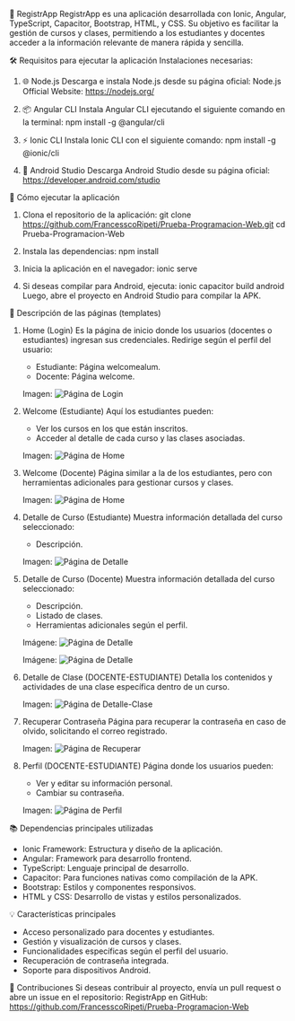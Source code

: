 📱 RegistrApp
RegistrApp es una aplicación desarrollada con Ionic, Angular, TypeScript, Capacitor, Bootstrap, HTML, y CSS. Su objetivo es facilitar la gestión de cursos y clases, permitiendo a los estudiantes y docentes acceder a la información relevante de manera rápida y sencilla.

🛠️ Requisitos para ejecutar la aplicación
Instalaciones necesarias:
1. 🌐 Node.js
   Descarga e instala Node.js desde su página oficial: Node.js Official Website: https://nodejs.org/
   
2. 📦 Angular CLI
   Instala Angular CLI ejecutando el siguiente comando en la terminal:
   npm install -g @angular/cli
   
3. ⚡ Ionic CLI
   Instala Ionic CLI con el siguiente comando:
   npm install -g @ionic/cli
   
4. 🤖 Android Studio
   Descarga Android Studio desde su página oficial: https://developer.android.com/studio

🚀 Cómo ejecutar la aplicación
1. Clona el repositorio de la aplicación:
   git clone https://github.com/FrancesscoRipeti/Prueba-Programacion-Web.git
   cd Prueba-Programacion-Web

2. Instala las dependencias:
   npm install

3. Inicia la aplicación en el navegador:
   ionic serve

4. Si deseas compilar para Android, ejecuta:
   ionic capacitor build android
   Luego, abre el proyecto en Android Studio para compilar la APK.

📄 Descripción de las páginas (templates)
1. Home (Login)
   Es la página de inicio donde los usuarios (docentes o estudiantes) ingresan sus credenciales.
   Redirige según el perfil del usuario:
   - Estudiante: Página welcomealum.
   - Docente: Página welcome.


   Imagen:
   ![Página de Login](assets/Readme-photo/home.png)



2. Welcome (Estudiante)
   Aquí los estudiantes pueden:
   - Ver los cursos en los que están inscritos.
   - Acceder al detalle de cada curso y las clases asociadas.


   Imagen:
   ![Página de Home](assets/Readme-photo/welcome-est.png)



3. Welcome (Docente)
   Página similar a la de los estudiantes, pero con herramientas adicionales para gestionar cursos y clases.


   Imagen:
   ![Página de Home](assets/Readme-photo/welcome-doc.png)



4. Detalle de Curso (Estudiante)
   Muestra información detallada del curso seleccionado:
   - Descripción.


   Imagen:
   ![Página de Detalle](assets/Readme-photo/detalle-est-curso.png)



5. Detalle de Curso (Docente)
   Muestra información detallada del curso seleccionado:
   - Descripción.
   - Listado de clases.
   - Herramientas adicionales según el perfil.


   Imágene:
   ![Página de Detalle](assets/Readme-photo/detalle-doc-1.png)


   Imágene:
   ![Página de Detalle](assets/Readme-photo/detalle-doc-2.png)



6. Detalle de Clase (DOCENTE-ESTUDIANTE)
   Detalla los contenidos y actividades de una clase específica dentro de un curso.


   Imagen:
   ![Página de Detalle-Clase](assets/Readme-photo/asistencia%20-doc.png)



7. Recuperar Contraseña
   Página para recuperar la contraseña en caso de olvido, solicitando el correo registrado.


   Imagen:
   ![Página de Recuperar](assets/Readme-photo/recuperar.png)



8. Perfil (DOCENTE-ESTUDIANTE)
   Página donde los usuarios pueden:
   - Ver y editar su información personal.
   - Cambiar su contraseña.


   Imagen:
   ![Página de Perfil ](assets/Readme-photo/perfil.png)



📚 Dependencias principales utilizadas
- Ionic Framework: Estructura y diseño de la aplicación.
- Angular: Framework para desarrollo frontend.
- TypeScript: Lenguaje principal de desarrollo.
- Capacitor: Para funciones nativas como compilación de la APK.
- Bootstrap: Estilos y componentes responsivos.
- HTML y CSS: Desarrollo de vistas y estilos personalizados.

💡 Características principales
- Acceso personalizado para docentes y estudiantes.
- Gestión y visualización de cursos y clases.
- Funcionalidades específicas según el perfil del usuario.
- Recuperación de contraseña integrada.
- Soporte para dispositivos Android.

🤝 Contribuciones
Si deseas contribuir al proyecto, envía un pull request o abre un issue en el repositorio:
RegistrApp en GitHub: https://github.com/FrancesscoRipeti/Prueba-Programacion-Web
